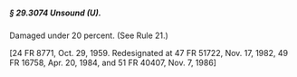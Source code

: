 ##### § 29.3074 Unsound (U). #####

Damaged under 20 percent. (See Rule 21.)

[24 FR 8771, Oct. 29, 1959. Redesignated at 47 FR 51722, Nov. 17, 1982, 49 FR 16758, Apr. 20, 1984, and 51 FR 40407, Nov. 7, 1986]